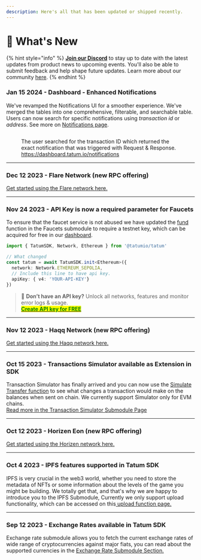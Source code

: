 ```yaml
---
description: Here's all that has been updated or shipped recently.
---
```


# 🎁 What's New

{% hint style="info" %}
[**Join our Discord**](https://discord.com/invite/tatum) to stay up to date with the latest updates from product news to upcoming events. You'll also be able to submit feedback and help shape future updates. Learn more about our community [here](https://tatum.io/community).&#x20;
{% endhint %}

### Jan 15 2024 - Dashboard - Enhanced Notifications

We've revamped the Notifications UI for a smoother experience. We've merged the tables into one comprehensive, filterable, and searchable table. Users can now search for specific notifications using _transaction id_ or _address_. See more on [Notifications page](https://dashboard.tatum.io/notifications).

<figure><img src=".gitbook/assets/Screenshot 2024-01-15 at 6.52.04 PM.png" alt=""><figcaption><p>The user searched for the transaction ID which returned the exact notification that was triggered with Request &#x26; Response.<br> <a href="https://dashboard.tatum.io/notifications">https://dashboard.tatum.io/notifications</a></p></figcaption></figure>

***

### Dec 12 2023 - Flare Network  (new RPC offering)&#x20;

[Get started using the Flare network here.](docs/rpc/evm-blockchains/flare-rpc-documentation/)

***

### Nov 24 2023 - API Key is now a required parameter for Faucets

To ensure that the faucet service is not abused we have updated the [fund](broken-reference) function in the Faucets submodule to require a testnet key, which can be acquired for free in our [dashboard](https://dashboard.tatum.io).

```typescript
import { TatumSDK, Network, Ethereum } from '@tatumio/tatum'

// What changed
const tatum = await TatumSDK.init<Ethereum>({
  network: Network.ETHEREUM_SEPOLIA,
  // Include this line to have api key.
  apiKey: { v4: 'YOUR-API-KEY'}
})
```

> :key: **Don’t have an API key?** Unlock all networks, features and monitor error logs & usage.\
> [<mark style="color:green;">**Create API key for FREE**</mark>](https://dashboard.tatum.io/)

***

### Nov 12 2023 - Haqq Network (new RPC offering)

[Get started using the Haqq network here.](docs/rpc/evm-blockchains/haqq-rpc-documentation/)

***

### Oct 15 2023 - Transactions Simulator available as Extension in SDK

Transaction Simulator has finally arrived and you can now use the [Simulate Transfer function](docs/transaction-simulator/simulate-transfer.md) to see what changes a transaction would make on the balances when sent on chain. We currently support Simulator only for EVM chains. \
[Read more in the Transaction Simulator Submodule Page](docs/transaction-simulator/)

***

### Oct 12 2023 - Horizen Eon (new RPC offering)

[Get started using the Horizen network here.](docs/rpc/evm-blockchains/horizen-eon-rpc-documentation/)

***

### Oct 4 2023 - IPFS features supported in Tatum SDK

IPFS is very crucial in the web3 world, whether you need to store the metadata of NFTs or some information about the levels of the game you might be building. We totally get that, and that's why we are happy to introduce you to the IPFS Submodule, Currently we only support upload functionality, which can be accessed on this[ upload function page.](docs/ipfs/upload-file.md)

***

### Sep 12 2023 - Exchange Rates available in Tatum SDK

Exchange rate submodule allows you to fetch the current exchange rates of wide range of cryptocurrencies against major fiats, you can read about the supported currencies in the [Exchange Rate Submodule Section.](docs/exchange-rates/)
